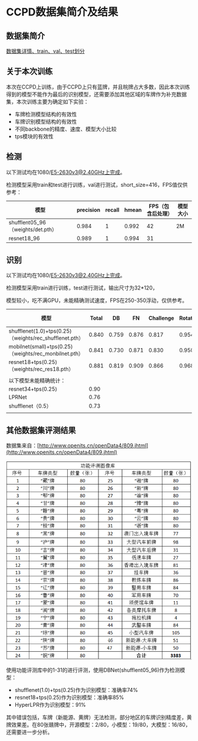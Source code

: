 # CCPD数据集简介及结果

## 数据集简介

[数据集详情、train、val、test划分](CCPD数据集简介及结果.md)



## 关于本次训练

本次在CCPD上训练，由于CCPD上只有蓝牌，并且皖牌占大多数，因此本次训练得到的模型不能作为最后的识别模型，还需要添加其他区域的车牌作为补充数据集，本次训练主要为确定如下实验：

- 车牌检测模型结构的有效性
- 车牌识别模型结构的有效性
- 不同backbone的精度、速度、模型大小比较
- tps模块的有效性

## 检测

以下测试均在1080/E5-2630v3@2.40GHz上完成。

检测模型采用train和test进行训练，val进行测试，short_size=416，FPS值仅供参考：

| 模型                              | precision | recall | hmean | FPS（包含后处理） | 模型大小 |
| --------------------------------- | --------- | ------ | ----- | ----------------- | -------- |
| shufflent05_96（weights/det.pth） | 0.984     | 1      | 0.992 | 42                | 2M       |
| resnet18_96                       | 0.989     | 1      | 0.994 | 31                |          |

## 识别

以下测试均在1080/E5-2630v3@2.40GHz上完成。

检测模型采用train进行训练，test进行测试，输出尺寸为32*120，

模型较小，吃不满GPU，未能精确测试速度，FPS在250-350浮动，仅供参考。

| 模型                                                    | Total | DB    | FN    | Challenge | Rotate | Tilt  | Weather | Blur  | FPS  | 模型大小 |
| ------------------------------------------------------- | ----- | ----- | ----- | --------- | ------ | ----- | ------- | ----- | ---- | -------- |
| shufflenet(1.0)+tps(0.25)（weights/rec_shufflenet.pth） | 0.840 | 0.759 | 0.876 | 0.817     | 0.954  | 0.895 | 0.989   | 0.734 | 297  | 7M       |
| mobilnet(small)+tps(0.25)（weights/rec_monbilnet.pth）  | 0.841 | 0.730 | 0.871 | 0.830     | 0.950  | 0.883 | 0.992   | 0.741 | 295  | 11M      |
| resnet18+tps(0.25)（weights/rec_res18.pth）             | 0.881 | 0.819 | 0.909 | 0.866     | 0.968  | 0.935 | 0.995   | 0.792 | 326  | 55M      |
|                                                         |       |       |       |           |        |       |         |       |      |          |
| 以下模型未能精确统计：                                  |       |       |       |           |        |       |         |       |      |          |
| resnet34+tps(0.25)                                      | 0.90  |       |       |           |        |       |         |       |      |          |
| LPRNet                                                  | 0.76  |       |       |           |        |       |         |       |      |          |
| shufflenet（0.5）                                       | 0.73  |       |       |           |        |       |         |       |      |          |
|                                                         |       |       |       |           |        |       |         |       |      |          |



## 其他数据集评测结果

数据集来自：[http://www.openits.cn/openData4/809.jhtml](http://www.openits.cn/openData4/809.jhtml)

![img](openda车牌数据集.png)

使用功能评测库中的1-31的进行评测，使用DBNet(shufflent05_96)作为检测模型：

- shufflenet(1.0)+tps(0.25)作为识别模型：准确率74%
- resnet18+tps(0.25)作为识别模型：准确率85%
- HyperLPR作为识别模型：91%

其中错误包括，车牌（新能源、黄牌）无法检测，部分地区的车牌识别精度差，黄牌效果差。在80张赣牌中，开源模型：2/80，小模型：19/80，大模型：16/80，还需要进一步分析。